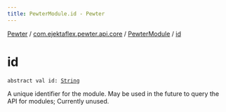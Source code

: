 ```yaml
---
title: PewterModule.id - Pewter
---
```


[Pewter](../../index.html) / [com.ejektaflex.pewter.api.core](../index.html) / [PewterModule](index.html) / [id](./id.html)

# id

`abstract val id: `[`String`](https://kotlinlang.org/api/latest/jvm/stdlib/kotlin/-string/index.html)

A unique identifier for the module. May be used in the future to
query the API for modules; Currently unused.

